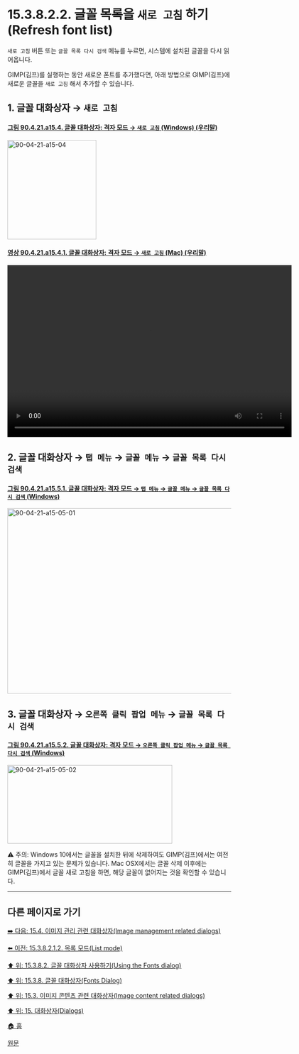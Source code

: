 # 15.3.8.2.2. 글꼴 목록을 `새로 고침` 하기(Refresh font list)
`새로 고침` 버튼 또는 `글꼴 목록 다시 검색` 메뉴를 누르면, 시스템에 설치된 글꼴을 다시 읽어옵니다.

GIMP(김프)를 실행하는 동안 새로운 폰트를 추가했다면, 아래 방법으로 GIMP(김프)에 새로운 글꼴을 `새로 고침` 해서 추가할 수 있습니다.

<a id="15-03-08-02-02-s1"></a>

## 1. 글꼴 대화상자 → `새로 고침`

<a id="90-04-21-a15-04"></a>

#### [그림 90.4.21.a15.4. 글꼴 대화상자: 격자 모드 → `새로 고침` (Windows) (우리말)](./90-04-0021-fonts.md#90-04-21-a15-04)
<img width="200" height="224" alt="90-04-21-a15-04" src="https://github.com/user-attachments/assets/5f7901e1-28e3-44ae-b6ea-d54b3975e2c5">

<a id="90-04-21-a15-04-01"></a>

#### [영상 90.4.21.a15.4.1. 글꼴 대화상자: 격자 모드 → `새로 고침` (Mac) (우리말)](./90-04-0021-fonts.md#90-04-21-a15-04-01)
<video controls="controls" width="640" height="388" src="https://github.com/user-attachments/assets/f64b465b-6034-4528-bbf8-358db295d33b"></video>

<a id="15-03-08-02-02-s2"></a>

## 2. 글꼴 대화상자 → `탭 메뉴` → `글꼴 메뉴` → `글꼴 목록 다시 검색`

<a id="90-04-21-a15-05-01"></a>

#### [그림 90.4.21.a15.5.1. 글꼴 대화상자: 격자 모드 → `탭 메뉴` → `글꼴 메뉴` → `글꼴 목록 다시 검색` (Windows)](./90-04-0021-fonts.md#90-04-21-a15-05-01)
<img width="747" height="418" alt="90-04-21-a15-05-01" src="https://github.com/user-attachments/assets/f1d79adb-6c3b-42a3-9dc2-db3ef962aaff" />

<a id="15-03-08-02-02-s3"></a>

## 3. 글꼴 대화상자 → `오른쪽 클릭 팝업 메뉴` → `글꼴 목록 다시 검색`

<a id="90-04-21-a15-05-02"></a>

#### [그림 90.4.21.a15.5.2. 글꼴 대화상자: 격자 모드 → `오른쪽 클릭 팝업 메뉴` → `글꼴 목록 다시 검색` (Windows)](./90-04-0021-fonts.md#90-04-21-a15-05-02)
<img width="371" height="177" alt="90-04-21-a15-05-02" src="https://github.com/user-attachments/assets/266a214e-497e-4cb3-9406-7a8c500f4e57" />

⚠️ 주의: Windows 10에서는 글꼴을 설치한 뒤에 삭제하여도 GIMP(김프)에서는 여전히 글꼴을 가지고 있는 문제가 있습니다. Mac OSX에서는 글꼴 삭제 이후에는 GIMP(김프)에서 글꼴 새로 고침을 하면, 해당 글꼴이 없어지는 것을 확인할 수 있습니다.

<a comment="TODO 해당 이슈 등록 필요"></a>

***

## 다른 페이지로 가기

[➡️ 다음: 15.4. 이미지 관리 관련 대화상자(Image management related dialogs)](./15-04-00-image-management-related-dialogs.md)

[⬅️ 이전: 15.3.8.2.1.2. 목록 모드(List mode)](./15-03-08-02-01-02-list_mode.md)

[⬆️ 위: 15.3.8.2. 글꼴 대화상자 사용하기(Using the Fonts dialog)](./15-03-08-02-00-using_the_fonts_dialog.md)

[⬆️ 위: 15.3.8. 글꼴 대화상자(Fonts Dialog)](./15-03-08-00-fonts_dialog.md)

[⬆️ 위: 15.3. 이미지 콘텐츠 관련 대화상자(Image content related dialogs)](./15-03-00-image-content-related-dialogs.md)

[⬆️ 위: 15. 대화상자(Dialogs)](./15-00-dialogs.md)

[🏠 홈](./00-home.md)

[원문](https://docs.gimp.org/2.10/ko/gimp-font-dialog.html#gimp-font-dialog-using)